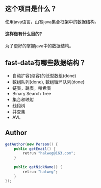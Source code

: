 ## 这个项目是什么？
使用java语言，山寨java集合框架中的数据结构。
#### 这样做有什么目的?
为了更好的掌握java中的数据结构。


## fast-data有哪些数据结构？

* 自动扩容(缩容)的泛型数组(done)
* 数组队列(done), 数组循环队列(done)
* 链表，跳表，哈希表
* Binary Search Tree
* 集合和映射
* 线段树
* 并查集
* AVL

## Author

```java
getAuthor(new Person() {
    public getEmail() {
        retrun "halweg@163.com";
    }
    
    public getNickName() {
        retrun "halweg";
    }
});
```